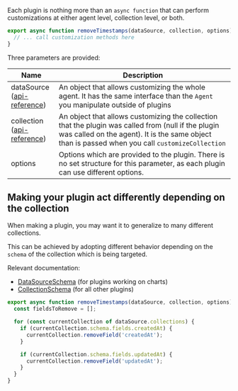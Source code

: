 Each plugin is nothing more than an `async function` that can perform customizations at either agent level, collection level, or both.

```javascript
export async function removeTimestamps(dataSource, collection, options) {
  // ... call customization methods here
}
```

Three parameters are provided:

| Name                                                                                                                                             | Description                                                                                                                                                                                             |
| ------------------------------------------------------------------------------------------------------------------------------------------------ | ------------------------------------------------------------------------------------------------------------------------------------------------------------------------------------------------------- |
| dataSource<br>([api-reference](https://forestadmin.github.io/agent-nodejs/classes/_forestadmin_datasource_customizer.DataSourceCustomizer.html)) | An object that allows customizing the whole agent. It has the same interface than the `Agent` you manipulate outside of plugins                                                                         |
| collection<br>([api-reference](https://forestadmin.github.io/agent-nodejs/classes/_forestadmin_datasource_customizer.CollectionCustomizer.html)) | An object that allows customizing the collection that the plugin was called from (null if the plugin was called on the agent). It is the same object than is passed when you call `customizeCollection` |
| options                                                                                                                                          | Options which are provided to the plugin. There is no set structure for this parameter, as each plugin can use different options.                                                                       |

## Making your plugin act differently depending on the collection

When making a plugin, you may want it to generalize to many different collections.

This can be achieved by adopting different behavior depending on the `schema` of the collection which is being targeted.

Relevant documentation:

- [DataSourceSchema](https://forestadmin.github.io/agent-nodejs/types/_forestadmin_datasource_toolkit.DataSourceSchema.html) (for plugins working on charts)
- [CollectionSchema](https://forestadmin.github.io/agent-nodejs/types/_forestadmin_datasource_toolkit.CollectionSchema.html) (for all other plugins)

```javascript
export async function removeTimestamps(dataSource, collection, options) {
  const fieldsToRemove = [];

  for (const currentCollection of dataSource.collections) {
    if (currentCollection.schema.fields.createdAt) {
      currentCollection.removeField('createdAt');
    }

    if (currentCollection.schema.fields.updatedAt) {
      currentCollection.removeField('updatedAt');
    }
  }
}
```
